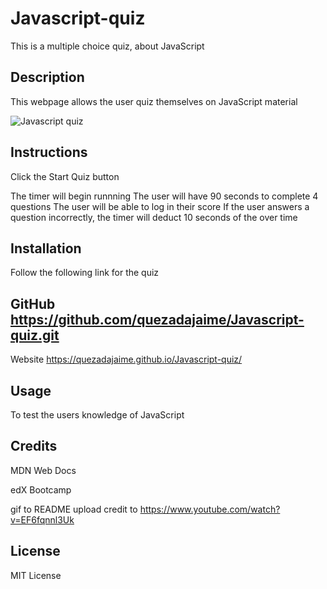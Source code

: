 # Javascript-quiz

This is a multiple choice quiz, about JavaScript

## Description

This webpage allows the user quiz themselves on JavaScript material

![Javascript quiz](https://github.com/quezadajaime/Javascript-quiz/assets/136545874/345aeb81-c261-45f6-b5e6-436629b57891)

## Instructions

Click the Start Quiz button

The timer will begin runnning
The user will have 90 seconds to complete 4 questions
The user will be able to log in their score
If the user answers a question incorrectly, the timer will deduct 10 seconds of the over time


## Installation

Follow the following link for the quiz

GitHub
https://github.com/quezadajaime/Javascript-quiz.git
------------------------------------------------------
Website
https://quezadajaime.github.io/Javascript-quiz/


## Usage

To test the users knowledge of JavaScript

## Credits

MDN Web Docs

edX Bootcamp

gif to README upload credit to https://www.youtube.com/watch?v=EF6fqnnl3Uk

## License

MIT License